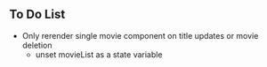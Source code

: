 ## To Do List

-   Only rerender single movie component on title updates or movie deletion
    -   unset movieList as a state variable
